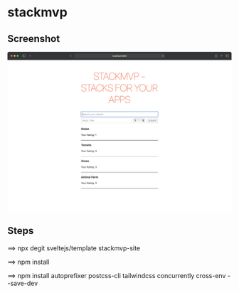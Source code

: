 # stackmvp

## Screenshot

![Screenshot](https://raw.githubusercontent.com/arunabhdas/stackmvp/main/screenshot_1.png)


## Steps


==> npx degit sveltejs/template stackmvp-site

==> npm install

==> npm install autoprefixer postcss-cli tailwindcss concurrently cross-env --save-dev